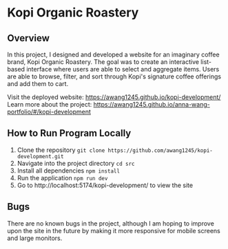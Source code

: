 # Kopi Organic Roastery

## Overview

In this project, I designed and developed a website for an imaginary coffee brand, Kopi Organic Roastery. The goal was to create an interactive list-based interface where users are able to select and aggregate items. Users are able to browse, filter, and sort through Kopi's signature coffee offerings and add them to cart.

Visit the deployed website: https://awang1245.github.io/kopi-development/  
Learn more about the project: https://awang1245.github.io/anna-wang-portfolio/#/kopi-development

## How to Run Program Locally

1. Clone the repository
`git clone https://github.com/awang1245/kopi-development.git`
2. Navigate into the project directory
`cd src`
3. Install all dependencies
`npm install`
4. Run the application
`npm run dev`
5. Go to http://localhost:5174/kopi-development/ to view the site

## Bugs

There are no known bugs in the project, although I am hoping to improve upon the site in the future by making it more responsive for mobile screens and large monitors. 
